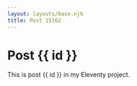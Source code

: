 ```yaml
---
layout: layouts/base.njk
title: Post 15162
---
```


# Post {{ id }}

This is post {{ id }} in my Eleventy project.
